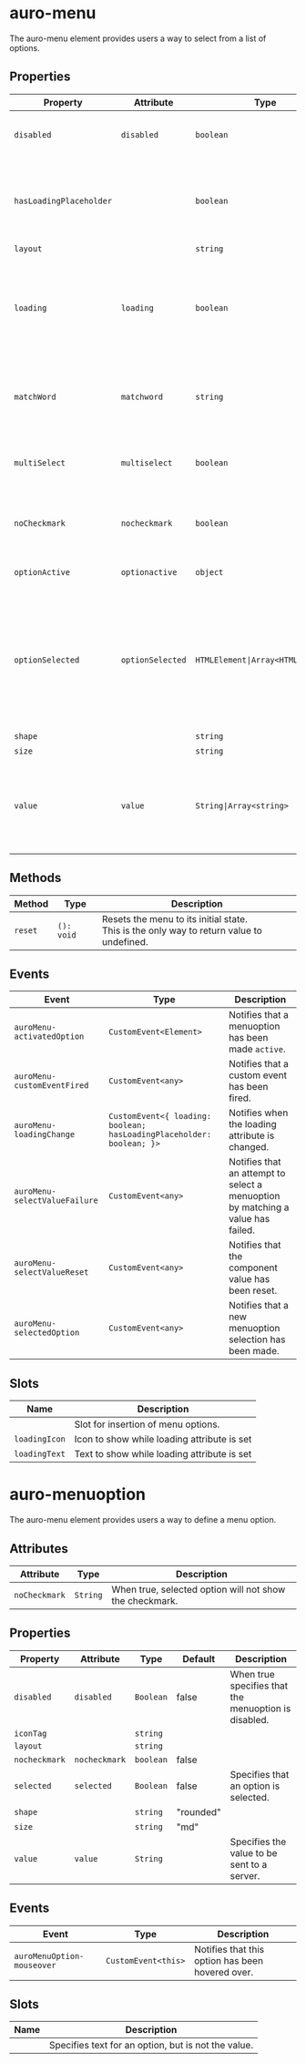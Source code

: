 # auro-menu

The auro-menu element provides users a way to select from a list of options.

## Properties

| Property                | Attribute        | Type                              | Default     | Description                                      |
|-------------------------|------------------|-----------------------------------|-------------|--------------------------------------------------|
| `disabled`              | `disabled`       | `boolean`                         |             | When true, the entire menu and all options are disabled; |
| `hasLoadingPlaceholder` |                  | `boolean`                         |             | Indicates whether the menu has a loadingIcon or loadingText to render when in a loading state. |
| `layout`                |                  | `string`                          |             |                                                  |
| `loading`               | `loading`        | `boolean`                         | false       | When true, displays a loading state using the loadingIcon and loadingText slots if provided. |
| `matchWord`             | `matchword`      | `string`                          | "undefined" | Specifies a string used to highlight matched string parts in options. |
| `multiSelect`           | `multiselect`    | `boolean`                         | false       | When true, the selected option can be multiple options. |
| `noCheckmark`           | `nocheckmark`    | `boolean`                         | false       | When true, selected option will not show the checkmark. |
| `optionActive`          | `optionactive`   | `object`                          | "undefined" | Specifies the current active menuOption.         |
| `optionSelected`        | `optionSelected` | `HTMLElement\|Array<HTMLElement>` | "undefined" | An array of currently selected menu options, type `HTMLElement` by default. In multi-select mode, `optionSelected` is an array of HTML elements. |
| `shape`                 |                  | `string`                          | "rounded"   |                                                  |
| `size`                  |                  | `string`                          | "md"        |                                                  |
| `value`                 | `value`          | `String\|Array<string>`           | "undefined" | Value selected for the menu, type `string` by default. In multi-select mode, `value` is an array of strings. |

## Methods

| Method  | Type       | Description                                      |
|---------|------------|--------------------------------------------------|
| `reset` | `(): void` | Resets the menu to its initial state.<br />This is the only way to return value to undefined. |

## Events

| Event                         | Type                                             | Description                                      |
|-------------------------------|--------------------------------------------------|--------------------------------------------------|
| `auroMenu-activatedOption`    | `CustomEvent<Element>`                           | Notifies that a menuoption has been made `active`. |
| `auroMenu-customEventFired`   | `CustomEvent<any>`                               | Notifies that a custom event has been fired.     |
| `auroMenu-loadingChange`      | `CustomEvent<{ loading: boolean; hasLoadingPlaceholder: boolean; }>` | Notifies when the loading attribute is changed.  |
| `auroMenu-selectValueFailure` | `CustomEvent<any>`                               | Notifies that an attempt to select a menuoption by matching a value has failed. |
| `auroMenu-selectValueReset`   | `CustomEvent<any>`                               | Notifies that the component value has been reset. |
| `auroMenu-selectedOption`     | `CustomEvent<any>`                               | Notifies that a new menuoption selection has been made. |

## Slots

| Name          | Description                                 |
|---------------|---------------------------------------------|
|               | Slot for insertion of menu options.         |
| `loadingIcon` | Icon to show while loading attribute is set |
| `loadingText` | Text to show while loading attribute is set |


# auro-menuoption

The auro-menu element provides users a way to define a menu option.

## Attributes

| Attribute     | Type     | Description                                      |
|---------------|----------|--------------------------------------------------|
| `noCheckmark` | `String` | When true, selected option will not show the checkmark. |

## Properties

| Property      | Attribute     | Type      | Default   | Description                                      |
|---------------|---------------|-----------|-----------|--------------------------------------------------|
| `disabled`    | `disabled`    | `Boolean` | false     | When true specifies that the menuoption is disabled. |
| `iconTag`     |               | `string`  |           |                                                  |
| `layout`      |               | `string`  |           |                                                  |
| `nocheckmark` | `nocheckmark` | `boolean` | false     |                                                  |
| `selected`    | `selected`    | `Boolean` | false     | Specifies that an option is selected.            |
| `shape`       |               | `string`  | "rounded" |                                                  |
| `size`        |               | `string`  | "md"      |                                                  |
| `value`       | `value`       | `String`  |           | Specifies the value to be sent to a server.      |

## Events

| Event                      | Type                | Description                                      |
|----------------------------|---------------------|--------------------------------------------------|
| `auroMenuOption-mouseover` | `CustomEvent<this>` | Notifies that this option has been hovered over. |

## Slots

| Name | Description                                      |
|------|--------------------------------------------------|
|      | Specifies text for an option, but is not the value. |
